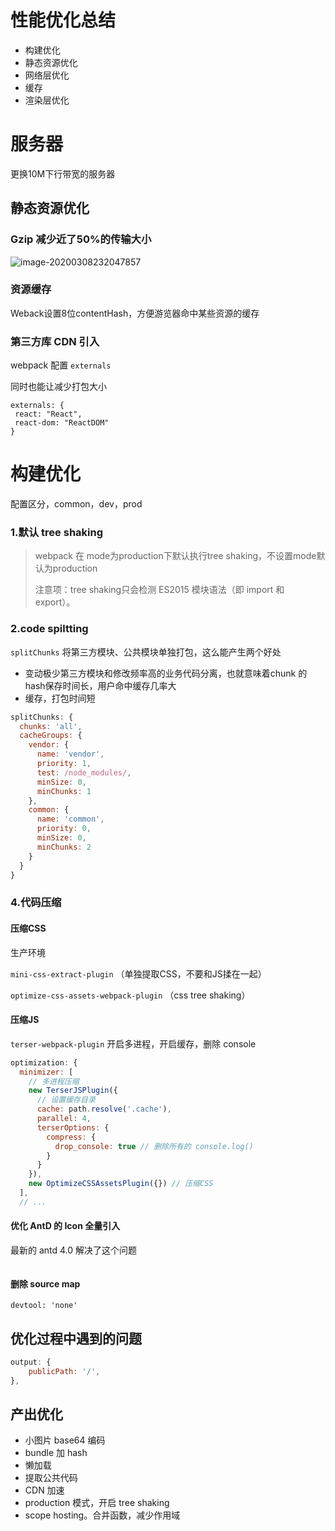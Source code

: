 # 性能优化总结

- 构建优化
- 静态资源优化
- 网络层优化
- 缓存
- 渲染层优化



# 服务器

更换10M下行带宽的服务器



## 静态资源优化

### Gzip 减少近了50%的传输大小

![image-20200308232047857](http://qn-noter.yunxi.site/imagehost/30075.png-style1)



### 资源缓存

Weback设置8位contentHash，方便游览器命中某些资源的缓存



### 第三方库 CDN 引入

webpack 配置 `externals`

同时也能让减少打包大小

```
externals: {
 react: "React",
 react-dom: "ReactDOM"
}
```



# 构建优化

配置区分，common，dev，prod

### 1.默认 tree shaking

> webpack 在 mode为production下默认执行tree shaking，不设置mode默认为production
>
> 注意项：tree shaking只会检测 ES2015 模块语法（即 import 和 export）。



### 2.code spiltting

`splitChunks` 将第三方模块、公共模块单独打包，这么能产生两个好处

- 变动极少第三方模块和修改频率高的业务代码分离，也就意味着chunk 的 hash保存时间长，用户命中缓存几率大
- 缓存，打包时间短

```javascript
splitChunks: {
  chunks: 'all',
  cacheGroups: {
    vendor: {
      name: 'vendor',
      priority: 1,
      test: /node_modules/,
      minSize: 0,
      minChunks: 1
    },
    common: {
      name: 'common',
      priority: 0,
      minSize: 0,
      minChunks: 2
    }
  }
}
```



### 4.代码压缩

#### 压缩CSS

生产环境

`mini-css-extract-plugin` （单独提取CSS，不要和JS揉在一起）

`optimize-css-assets-webpack-plugin` （css tree shaking）



#### 压缩JS

`terser-webpack-plugin` 开启多进程，开启缓存，删除 console

```javascript
optimization: {
  minimizer: [
    // 多进程压缩
    new TerserJSPlugin({
      // 设置缓存目录
      cache: path.resolve('.cache'),
      parallel: 4,
      terserOptions: {
        compress: {
          drop_console: true // 删除所有的 console.log()
        }
      }
    }),
    new OptimizeCSSAssetsPlugin({})	// 压缩CSS
  ],
  // ...
```



#### 优化 AntD 的 Icon 全量引入

最新的 antd 4.0 解决了这个问题

```

```



#### 删除 source map

```
devtool: 'none'
```









## 优化过程中遇到的问题

```javascript
output: {
	publicPath: '/',
},
```



## 产出优化

- 小图片 base64 编码
- bundle 加 hash
- 懒加载
- 提取公共代码
- CDN 加速
- production 模式，开启 tree shaking
- scope hosting。合并函数，减少作用域